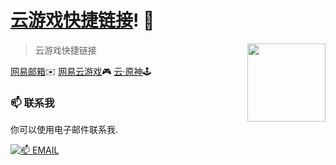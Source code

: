 # [云游戏快捷链接](https://cg.cyming.top)! 👋 
  
 <img width="125" align="right" src="https://img.cyming.top/file/dc6bec7675d1dd05b5a09.png" />  
  
  > 云游戏快捷链接 
  
 [网易邮箱](https://mail.163.com)✉️
 [网易云游戏](https://cg.163.com)🎮
 [云·原神](https://ys.mihoyo.com/cloud)🕹️
  
  ### 📫 联系我  
  
  你可以使用电子邮件联系我.  
  
  [![📫 EMAIL](https://img.shields.io/badge/📫%20EMAIL-c@cyming.top-%2357728B?style=for-the-badge)](mailto:c@cyming.top)